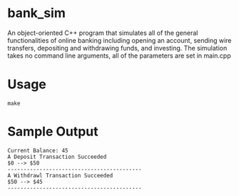 # bank_sim
An object-oriented C++ program that simulates all of the general functionalities of online banking including opening an account, sending wire transfers, depositing and withdrawing funds, and investing. The simulation takes no command line arguments, all of the parameters are set in main.cpp

# Usage

```
make
```

# Sample Output

```
Current Balance: 45
A Deposit Transaction Succeeded
$0 --> $50
------------------------------------------
A Withdrawl Transaction Succeeded
$50 --> $45
------------------------------------------
```
